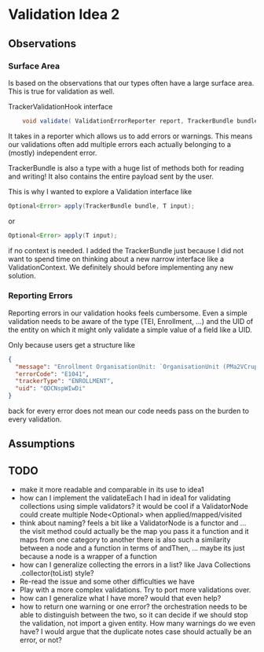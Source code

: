 # Validation Idea 2

## Observations

### Surface Area

Is based on the observations that our types often have a large surface area. This is true for validation as well.

TrackerValidationHook interface

```java
    void validate( ValidationErrorReporter report, TrackerBundle bundle );
```

It takes in a reporter which allows us to add errors or warnings. This means our validations often add multiple errors
each actually belonging to a (mostly) independent error.

TrackerBundle is also a type with a huge list of methods both for reading and writing! It also contains the entire
payload sent by the user.

This is why I wanted to explore a Validation interface like

```java
Optional<Error> apply(TrackerBundle bundle, T input);
```

or

```java
Optional<Error> apply(T input);
```

if no context is needed. I added the TrackerBundle just because I did not want to spend time on thinking about a new
narrow interface like a ValidationContext. We definitely should before implementing any new solution.

### Reporting Errors

Reporting errors in our validation hooks feels cumbersome. Even a simple validation needs to be aware of the type (TEI,
Enrollment, ...) and the UID of the entity on which it might only validate a simple value of a field like a UID.

Only because users get a structure like

```json
{
  "message": "Enrollment OrganisationUnit: `OrganisationUnit (PMa2VCrupOd)`, and Program: `Program (kla3mAPgvCH)`, dont match.",
  "errorCode": "E1041",
  "trackerType": "ENROLLMENT",
  "uid": "QDCNspWIwDi"
}
```

back for every error does not mean our code needs pass on the burden to every validation.

## Assumptions

## TODO

* make it more readable and comparable in its use to idea1
* how can I implement the validateEach I had in idea1 for validating collections using simple validators?
  it would be cool if a ValidatorNode could create multiple Node<Optional<Error>> when applied/mapped/visited
* think about naming? feels a bit like a ValidatorNode is a functor and ... the visit method could actually be the map
  you pass it a function and it maps from one category to another
  there is also such a similarity between a node and a function in terms of andThen, ... maybe its just because a node
  is a wrapper of a function
* how can I generalize collecting the errors in a list? like Java Collections .collector(toList) style?
* Re-read the issue and some other difficulties we have
* Play with a more complex validations. Try to port more validations over.
* how can I generalize what I have more? would that even help?
* how to return one warning or one error? the orchestration needs to be able to distinguish between the two, so it can
  decide if we should stop the validation, not import a given entity. How many warnings do we even have? I would argue that
  the duplicate notes case should actually be an error, or not?
